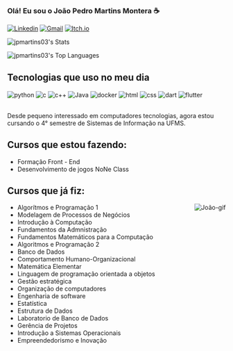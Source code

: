 ### Olá! Eu sou o João Pedro Martins Montera ☕

[![Linkedin](https://img.shields.io/badge/LinkedIn-0077B5?style=for-the-badge&logo=linkedin&logoColor=white)](https://www.linkedin.com/in/jo%C3%A3o-pedro-martins-montera-35b638285/)
[![Gmail](https://img.shields.io/badge/Gmail-D14836?style=for-the-badge&logo=gmail&logoColor=white)](mailto:mailto:contatojpmartins03@gmail.com)
[![Itch.io](https://img.shields.io/badge/Itch-%23FF0B34.svg?style=for-the-badge&logo=Itch.io&logoColor=white)](https://jpmartins03.itch.io/)

![jpmartins03's Stats](https://github-readme-stats.vercel.app/api?username=jpmartins03&theme=algolia&show_icons=true&hide_border=false&count_private=true)

![jpmartins03's Top Languages](https://github-readme-stats.vercel.app/api/top-langs/?username=jpmartins03&theme=algolia&show_icons=true&hide_border=false&layout=compact)

## Tecnologias que uso no meu dia

<div style="display: inline_block">
    <img align="center" alt="python" src="https://img.shields.io/badge/Python-3776AB?style=for-the-badge&logo=python&logoColor=yellow">
    <img align="center" alt="c" src="https://img.shields.io/badge/c-%2300599C.svg?style=for-the-badge&logo=c&logoColor=white">
     <img align="center" alt="c++" src="https://img.shields.io/badge/c++-%2300599C.svg?style=for-the-badge&logo=c%2B%2B&logoColor=white">
    <img align="center" alt="Java" src="https://img.shields.io/badge/Java-ED8B00?style=for-the-badge&logo=openjdk&logoColor=white">
    <img align="center" alt="docker" src="https://img.shields.io/badge/docker-%230db7ed.svg?style=for-the-badge&logo=docker&logoColor=white">
    <img align="center" alt="html" src="https://img.shields.io/badge/html5-%23E34F26.svg?style=for-the-badge&logo=html5&logoColor=white">
    <img align="center" alt="css" src="https://img.shields.io/badge/css3-%231572B6.svg?style=for-the-badge&logo=css3&logoColor=white">
    <img align="center" alt="dart" src="https://img.shields.io/badge/dart-%230175C2.svg?style=for-the-badge&logo=dart&logoColor=white">
    <img align="center" alt="flutter" src="https://img.shields.io/badge/Flutter-%2302569B.svg?style=for-the-badge&logo=Flutter&logoColor=white">
    
    
    
   
</div><br/>


Desde pequeno interessado em computadores tecnologias, agora estou cursando o 4° semestre de Sistemas de Informação na UFMS.


## Cursos que estou fazendo:
- Formação Front - End
- Desenvolvimento de jogos NoNe Class


## Cursos que já fiz:
<img align="right" alt="João-gif" src="https://cdn.discordapp.com/attachments/1110267487691477025/1133522653379047424/joao.gif">

- Algorítmos e Programação 1
- Modelagem de Processos de Negócios
- Introdução à Computação
- Fundamentos da Admnistração
- Fundamentos Matemáticos para a Computação
- Algoritmos e Programação 2
- Banco de Dados
- Comportamento Humano-Organizacional
- Matemática Elementar
- Linguagem de programação orientada a objetos
- Gestão estratégica
- Organização de computadores
- Engenharia de software
- Estatística
- Estrutura de Dados
- Laboratorio de Banco de Dados
- Gerência de Projetos
- Introdução a Sistemas Operacionais
- Empreendedorismo e Inovação






